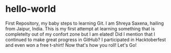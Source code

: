 # hello-world
First Repository, my baby steps to learning Git.
I am Shreya Saxena, hailing from Jaipur, India. This is my first attempt at learning something that is completelty out of my confort zone but I am elated! 
Did I mention that I continued to make great progress in GitHub? I participated in Hacktoberfest and even won a free t-shirt! Now that's how you roll!
Let's Go!
